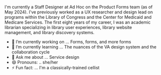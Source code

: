 I'm currently a Staff Designer at Ad Hoc on the Product Forms team (as of May 2024). I've previously worked as a UX researcher and design lead on programs within the Library of Congress and the Center for Medicaid and Medicare Services. The first eight years of my career, I was an academic librarian specializing in library user experiences, library website management, and library discovery systems.

- 🔭 I’m currently working on ... Forms, forms, and more forms
- 🌱 I’m currently learning ... The nuances of the VA design system and the collaboration cycle 
- 💬 Ask me about ... Service design
- 😄 Pronouns: .. she/her
- ⚡ Fun fact: ... I'm a classically-trained cellist
